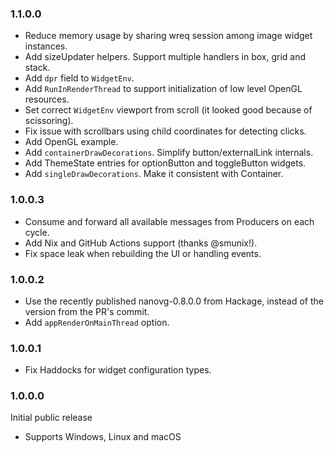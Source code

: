 ### 1.1.0.0

- Reduce memory usage by sharing wreq session among image widget instances.
- Add sizeUpdater helpers. Support multiple handlers in box, grid and stack.
- Add `dpr` field to `WidgetEnv`.
- Add `RunInRenderThread` to support initialization of low level OpenGL resources.
- Set correct `WidgetEnv` viewport from scroll (it looked good because of scissoring).
- Fix issue with scrollbars using child coordinates for detecting clicks.
- Add OpenGL example.
- Add `containerDrawDecorations`. Simplify button/externalLink internals.
- Add ThemeState entries for optionButton and toggleButton widgets.
- Add `singleDrawDecorations`. Make it consistent with Container.

### 1.0.0.3

- Consume and forward all available messages from Producers on each cycle.
- Add Nix and GitHub Actions support (thanks @smunix!).
- Fix space leak when rebuilding the UI or handling events.

### 1.0.0.2

- Use the recently published nanovg-0.8.0.0 from Hackage, instead of the version from the PR's commit.
- Add `appRenderOnMainThread` option.

### 1.0.0.1

- Fix Haddocks for widget configuration types.

### 1.0.0.0

Initial public release

- Supports Windows, Linux and macOS
